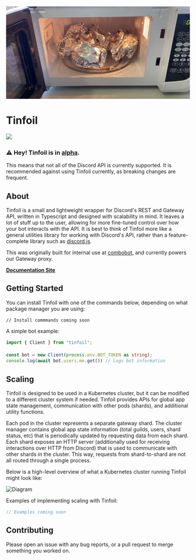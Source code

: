 ![Tinfoil Logo](assets/tinfoil.jpeg "Tinfoil Logo")

# Tinfoil
[![](https://dcbadge.vercel.app/api/server/CXhCTscDfc)](https://discord.gg/CXhCTscDfc)

### ⚠️ Hey! Tinfoil is in <ins>alpha</ins>.
This means that not all of the Discord API is currently supported. It is recommended against using Tinfoil currently, as breaking changes are frequent.

## About
Tinfoil is a small and lightweight wrapper for Discord's REST and Gateway API, written in Typescript and designed with scalability in mind. It leaves a lot of stuff up to the user, allowing for more fine-tuned control over how your bot interacts with the API. It is best to think of Tinfoil more like a general utilities library for working with Discord's API, rather than a feature-complete library such as [discord.js](https://discord.js.org).

This was originally built for internal use at [combobot](https://discord.gg/J3rYDmbjU4), and currently powers our Gateway proxy.

**[Documentation Site](https://example.com)**

## Getting Started
You can install Tinfoil with one of the commands below, depending on what package manager you are using:
```
// Install commmands coming soon
```

A simple bot example:
```ts
import { Client } from "tinfoil";

const bot = new Client(process.env.BOT_TOKEN as string);
console.log(await bot.users.me.get()) // Logs bot information
```

## Scaling

Tinfoil is designed to be used in a Kubernetes cluster, but it can be modified to a different cluster system if needed. Tinfoil provides APIs for global app state management, communication with other pods (shards), and additional utility functions.

Each pod in the cluster represents a separate gateway shard. The cluster manager contains global app state information (total guilds, users, shard status, etc) that is periodically updated by requesting data from each shard. Each shard exposes an HTTP server (additionally used for receiving interactions over HTTP from Discord) that is used to communicate with other shards in the cluster. This way, requests from shard-to-shard are not all routed through a single process.

Below is a high-level overview of what a Kubernetes cluster running Tinfoil might look like:

![Diagram](https://user-images.githubusercontent.com/63671187/208198606-0752eade-01a8-4815-af97-a2e24c42ccf5.png)

Examples of implementing scaling with Tinfoil:
```ts
// Examples coming soon
```

## Contributing

Please open an issue with any bug reports, or a pull request to merge something you worked on.
